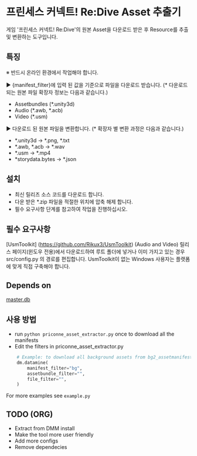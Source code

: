 # 프린세스 커넥트! Re:Dive Asset 추출기
게임 '프린세스 커넥트! Re:Dive'의 원본 Asset을 다운로드 받은 후 Resource를 추출 및 변환하는 도구입니다.



## 특징
※ 반드시 온라인 환경에서 작업해야 합니다.

▶ {manifest_filter}에 입력 된 값을 기준으로 파일을 다운로드 받습니다.
(* 다운로드 되는 원본 파일 확장자 정보는 다음과 같습니다.)
  - Assetbundles (*.unity3d)
  - Audio (*.awb, *.acb)
  - Video (*.usm)

▶ 다운로드 된 원본 파일을 변환합니다.
(* 확장자 별 변환 과정은 다음과 같습니다.)
  - *.unity3d -> *.png, *.txt
  - *.awb, *.acb -> *.wav
  - *.usm -> *.mp4
  - *storydata.bytes -> *.json



## 설치
- 최신 릴리즈 소스 코드를 다운로드 합니다.
- 다운 받은 *.zip 파일을 적절한 위치에 압축 해제 합니다.
- 필수 요구사항 단계를 참고하여 작업을 진행하십시오.



## 필수 요구사항




[UsmToolkit] (https://github.com/Rikux3/UsmToolkit) (Audio and Video)
릴리스 페이지(윈도우 전용)에서 다운로드하여 루트 폴더에 넣거나 이미 가지고 있는 경우 src/config.py 의 경로를 편집합니다.
UsmToolkit이 없는 Windows 사용자는 플랫폼에 맞게 직접 구축해야 합니다.



## Depends on
[master.db](https://github.com/lskyset/nozomi-cb-data/blob/main/master.db)



## 사용 방법
- run `python priconne_asset_extractor.py` once to download all the manifests
- Edit the filters in priconne_asset_extractor.py

```py
    # Example: to download all background assets from bg2_assetmanifest
    dm.datamine(
        manifest_filter="bg",
        assetbundle_filter="",
        file_filter="",
    )
```

For more examples see `example.py`



## TODO (ORG)
- Extract from DMM install
- Make the tool more user friendly
- Add more configs
- Remove dependecies

